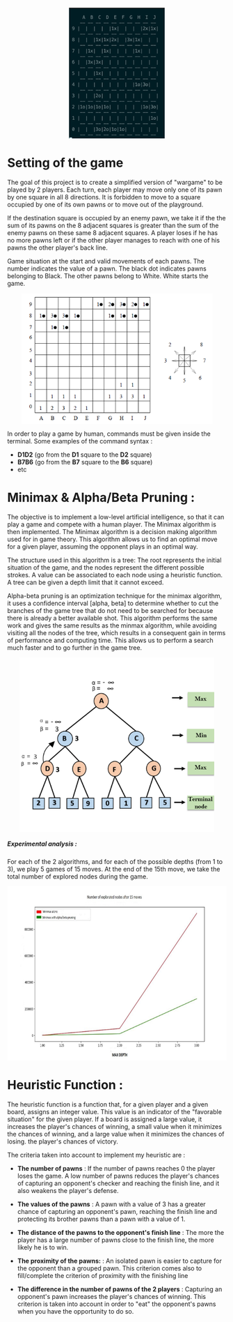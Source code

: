 <p align="center">
   <img src="https://github.com/AmineAgrane/wargame_alpha_beta_pruning/blob/main/doc/wargame.gif" height="300" align="center"/>
</p>

# Setting of the game
The goal of this project is to create a simplified version of "wargame" to be played by 2 players. Each turn, each player may move only one of its pawn by one square in all 8 directions. It is forbidden to move to a square occupied by one of its own pawns or to move out of the playground.

If the destination square is occupied by an enemy pawn, we take it if the the sum of its pawns on the 8 adjacent squares is greater than the sum of the enemy pawns on these same 8 adjacent squares.  A player loses if he has no more pawns left or if the other player manages to reach with one of his pawns the other player's back line.

Game situation at the start and valid movements of each pawns. The number indicates the value of a pawn. The black dot indicates pawns belonging to Black. The other pawns belong to White. White starts the game.

<p align="center">
   <img src="https://github.com/AmineAgrane/wargame_alpha_beta_pruning/blob/main/doc/setting_wargame.png" height="300" align="center"/>
</p>


In order to play a game by human, commands must be given inside the terminal. Some examples of the command syntax  :
- **D1D2** (go from the **D1** square to the **D2** square)
- **B7B6** (go from the **B7** square to the **B6** square)
- etc

# Minimax & Alpha/Beta Pruning : 
The objective is to implement a low-level artificial intelligence, so that it can play a game and compete with a human player. The Minimax algorithm is then implemented. The Minimax algorithm is a decision making algorithm used for
in game theory. This algorithm allows us to find an optimal move for a given player, assuming the opponent plays in an optimal way.

The structure used in this algorithm is a tree: The root represents the initial situation of the game, and the nodes represent the different possible strokes. A value can be associated to each node using a heuristic function. A tree can be given a depth limit that it cannot exceed.


Alpha-beta pruning is an optimization technique for the minimax algorithm, it uses a confidence interval [alpha, beta] to determine whether to cut the branches of the game tree that do not need to be searched for because there is already a better
available shot. This algorithm performs the same work and gives the same results as the minmax algorithm, while avoiding visiting all the nodes of the tree, which results in a consequent gain in terms of performance and computing time.  This allows us to perform a search much faster and to go further in the game tree.

<p align="center">
   <img src="https://github.com/AmineAgrane/wargame_alpha_beta_pruning/blob/main/doc/minimax.png" height="400" align="center"/>
</p>

##### Experimental analysis : 
For each of the 2 algorithms, and for each of the possible depths (from 1 to 3), we play 5 games of 15 moves. At the end of the 15th move, we take the total number of explored nodes during the game.

<p align="center">
   <img src="https://github.com/AmineAgrane/wargame_alpha_beta_pruning/blob/main/doc/analyse_wargame.png" height="400" align="center"/>
</p>

# Heuristic Function :
The heuristic function is a function that, for a given player and a given board, assigns an integer value. This value is an indicator of the "favorable situation" for the given player. If a board is assigned a large value, it increases the player's chances of winning, a small value when it minimizes the chances of winning, and a large value when it minimizes the chances of losing. the player's chances of victory.

The criteria taken into account to implement my heuristic are :
- **The number of pawns** : If the number of pawns reaches 0 the player loses the game. A low number of pawns reduces the player's chances of capturing an opponent's checker and reaching the finish line, and it also weakens the player's defense.

- **The values of the pawns** : A pawn with a value of 3 has a greater chance of capturing an opponent's pawn, reaching the finish line and protecting its brother pawns than a pawn with a value of 1.

- **The distance of the pawns to the opponent's finish line** : The more the player has a large number of pawns close to the finish line, the more likely he is to win.

- **The proximity of the pawns:** : An isolated pawn is easier to capture for the opponent than a grouped pawn. This criterion comes also to fill/complete the criterion of proximity with the finishing line

- **The difference in the number of pawns of the 2 players** : Capturing an opponent's pawn increases the player's chances of winning. This criterion is taken into account in order to "eat" the opponent's pawns when you have the opportunity to do so.
